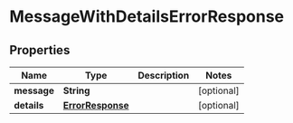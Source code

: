 
# MessageWithDetailsErrorResponse

## Properties
Name | Type | Description | Notes
------------ | ------------- | ------------- | -------------
**message** | **String** |  |  [optional]
**details** | [**ErrorResponse**](ErrorResponse.md) |  |  [optional]




